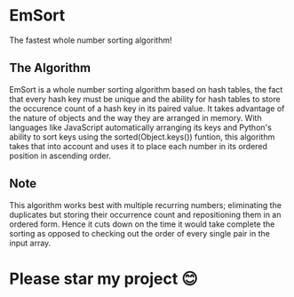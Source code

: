 # EmSort
The fastest whole number sorting algorithm!

## The Algorithm
  EmSort is a whole number sorting algorithm based on hash tables, the fact that every hash key must be unique and the ability for hash tables to store the occurence count of a hash key in its paired value.
  It takes advantage of the nature of objects and the way they are arranged in memory. With languages like JavaScript automatically arranging its keys and Python's ability to sort keys using the sorted(Object.keys()) funtion, this algorithm takes that into account and uses it to place each number in its ordered position in ascending order.
  
## Note
This algorithm works best with multiple recurring numbers; eliminating the duplicates but storing their occurrence count and repositioning them in an ordered form. Hence it cuts down on the time it would take complete the sorting as opposed to checking out the order of every single pair in the input array.

# Please star my project 😊
